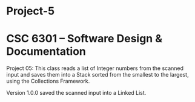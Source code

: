 # Project-5
# CSC 6301 – Software Design & Documentation
Project 05:
This class reads a list of Integer numbers from the scanned
input and saves them into a Stack sorted from the smallest to the
largest, using the Collections Framework.

Version 1.0.0 saved the scanned input into a Linked List.
